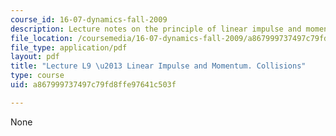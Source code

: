 ```yaml
---
course_id: 16-07-dynamics-fall-2009
description: Lecture notes on the principle of linear impulse and momentum, and collisions.
file_location: /coursemedia/16-07-dynamics-fall-2009/a867999737497c79fd8ffe97641c503f_MIT16_07F09_Lec09.pdf
file_type: application/pdf
layout: pdf
title: "Lecture L9 \u2013 Linear Impulse and Momentum. Collisions"
type: course
uid: a867999737497c79fd8ffe97641c503f

---
```

None